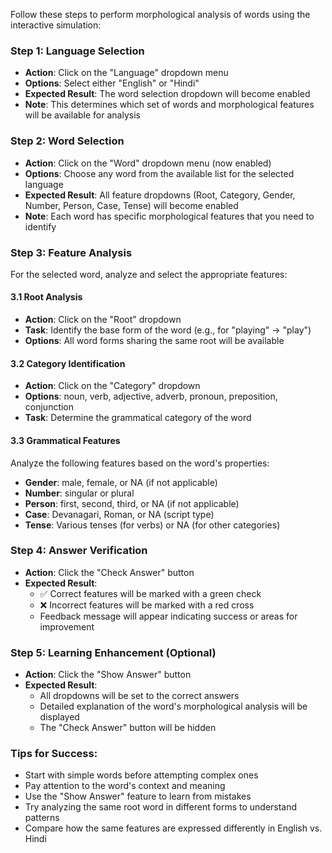Follow these steps to perform morphological analysis of words using the interactive simulation:

### Step 1: Language Selection

- **Action**: Click on the "Language" dropdown menu
- **Options**: Select either "English" or "Hindi"
- **Expected Result**: The word selection dropdown will become enabled
- **Note**: This determines which set of words and morphological features will be available for analysis

### Step 2: Word Selection

- **Action**: Click on the "Word" dropdown menu (now enabled)
- **Options**: Choose any word from the available list for the selected language
- **Expected Result**: All feature dropdowns (Root, Category, Gender, Number, Person, Case, Tense) will become enabled
- **Note**: Each word has specific morphological features that you need to identify

### Step 3: Feature Analysis

For the selected word, analyze and select the appropriate features:

#### 3.1 Root Analysis

- **Action**: Click on the "Root" dropdown
- **Task**: Identify the base form of the word (e.g., for "playing" → "play")
- **Options**: All word forms sharing the same root will be available

#### 3.2 Category Identification

- **Action**: Click on the "Category" dropdown
- **Options**: noun, verb, adjective, adverb, pronoun, preposition, conjunction
- **Task**: Determine the grammatical category of the word

#### 3.3 Grammatical Features

Analyze the following features based on the word's properties:

- **Gender**: male, female, or NA (if not applicable)
- **Number**: singular or plural
- **Person**: first, second, third, or NA (if not applicable)
- **Case**: Devanagari, Roman, or NA (script type)
- **Tense**: Various tenses (for verbs) or NA (for other categories)

### Step 4: Answer Verification

- **Action**: Click the "Check Answer" button
- **Expected Result**:
  - ✅ Correct features will be marked with a green check
  - ❌ Incorrect features will be marked with a red cross
  - Feedback message will appear indicating success or areas for improvement

### Step 5: Learning Enhancement (Optional)

- **Action**: Click the "Show Answer" button
- **Expected Result**:
  - All dropdowns will be set to the correct answers
  - Detailed explanation of the word's morphological analysis will be displayed
  - The "Check Answer" button will be hidden

### Tips for Success:

- Start with simple words before attempting complex ones
- Pay attention to the word's context and meaning
- Use the "Show Answer" feature to learn from mistakes
- Try analyzing the same root word in different forms to understand patterns
- Compare how the same features are expressed differently in English vs. Hindi
